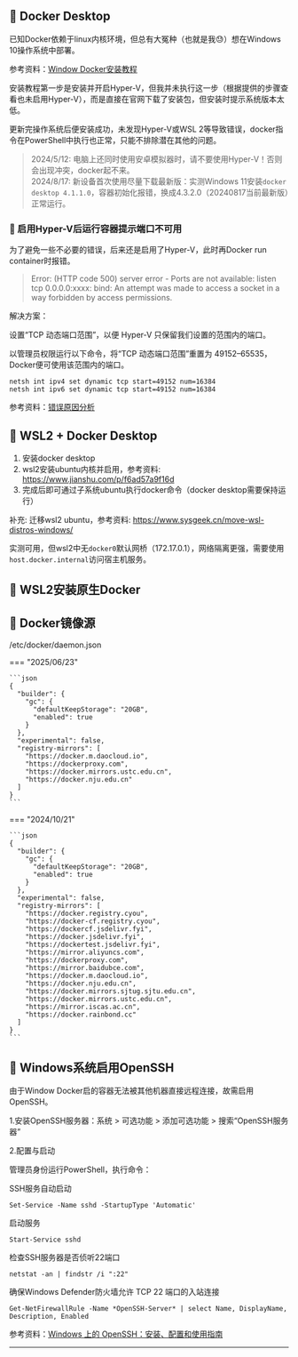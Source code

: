 ## 📌 Docker Desktop

已知Docker依赖于linux内核环境，但总有大冤种（也就是我😓）想在Windows 10操作系统中部署。

参考资料：[Window Docker安装教程](https://www.runoob.com/docker/windows-docker-install.html)

安装教程第一步是安装并开启Hyper-V，但我并未执行这一步（根据提供的步骤查看也未启用Hyper-V），而是直接在官网下载了安装包，但安装时提示系统版本太低。

更新完操作系统后便安装成功，未发现Hyper-V或WSL 2等导致错误，docker指令在PowerShell中执行也正常，只能不排除潜在其他的问题。

>  2024/5/12: 电脑上还同时使用安卓模拟器时，请不要使用Hyper-V！否则会出现冲突，docker起不来。  
>  2024/8/17: 新设备首次使用尽量下载最新版：实测Windows 11安装`docker desktop 4.1.1.0`，容器初始化报错，换成4.3.2.0（20240817当前最新版）正常运行。  

### 🚁 启用Hyper-V后运行容器提示端口不可用

为了避免一些不必要的错误，后来还是启用了Hyper-V，此时再Docker run container时报错。
>  Error: (HTTP code 500) server error - Ports are not available: listen tcp 0.0.0.0:xxxx: bind: An attempt was made to access a socket in a way forbidden by access permissions.

解决方案：

设置“TCP 动态端口范围”，以便 Hyper-V 只保留我们设置的范围内的端口。

以管理员权限运行以下命令，将“TCP 动态端口范围”重置为 49152–65535，Docker便可使用该范围内的端口。

```commandline
netsh int ipv4 set dynamic tcp start=49152 num=16384
netsh int ipv6 set dynamic tcp start=49152 num=16384
```

参考资料：[错误原因分析](https://cloud.tencent.com/developer/article/2168217)

## 📌 WSL2 + Docker Desktop

1. 安装docker desktop
2. wsl2安装ubuntu内核并启用，参考资料: https://www.jianshu.com/p/f6ad57a9f16d
3. 完成后即可通过子系统ubuntu执行docker命令（docker desktop需要保持运行）

补充: 迁移wsl2 ubuntu，参考资料: https://www.sysgeek.cn/move-wsl-distros-windows/

实测可用，但wsl2中无`docker0`默认网桥（172.17.0.1），网络隔离更强，需要使用`host.docker.internal`访问宿主机服务。

## 📌 WSL2安装原生Docker

## 📌 Docker镜像源

/etc/docker/daemon.json

=== "2025/06/23"

    ```json
    {
      "builder": {
        "gc": {
          "defaultKeepStorage": "20GB",
          "enabled": true
        }
      },
      "experimental": false,
      "registry-mirrors": [
        "https://docker.m.daocloud.io",
        "https://dockerproxy.com",
        "https://docker.mirrors.ustc.edu.cn",
        "https://docker.nju.edu.cn"
      ]
    }
    ```

=== "2024/10/21"

    ```json
    {
      "builder": {
        "gc": {
          "defaultKeepStorage": "20GB",
          "enabled": true
        }
      },
      "experimental": false,
      "registry-mirrors": [
        "https://docker.registry.cyou",
        "https://docker-cf.registry.cyou",
        "https://dockercf.jsdelivr.fyi",
        "https://docker.jsdelivr.fyi",
        "https://dockertest.jsdelivr.fyi",
        "https://mirror.aliyuncs.com",
        "https://dockerproxy.com",
        "https://mirror.baidubce.com",
        "https://docker.m.daocloud.io",
        "https://docker.nju.edu.cn",
        "https://docker.mirrors.sjtug.sjtu.edu.cn",
        "https://docker.mirrors.ustc.edu.cn",
        "https://mirror.iscas.ac.cn",
        "https://docker.rainbond.cc"
      ]
    }
    ```




## 📌 Windows系统启用OpenSSH

由于Window Docker启的容器无法被其他机器直接远程连接，故需启用OpenSSH。

1.安装OpenSSH服务器：系统 > 可选功能 > 添加可选功能 > 搜索“OpenSSH服务器”

2.配置与启动

管理员身份运行PowerShell，执行命令：

SSH服务自动启动

```commandline
Set-Service -Name sshd -StartupType 'Automatic'
```

启动服务

```commandline
Start-Service sshd
```

检查SSH服务器是否侦听22端口

```commandline
netstat -an | findstr /i ":22"
```

确保Windows Defender防火墙允许 TCP 22 端口的入站连接

```commandline
Get-NetFirewallRule -Name *OpenSSH-Server* | select Name, DisplayName, Description, Enabled
```

参考资料：[Windows 上的 OpenSSH：安装、配置和使用指南](https://www.sysgeek.cn/openssh-windows/)

---
